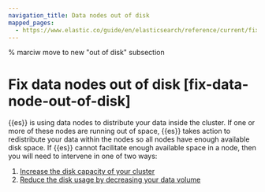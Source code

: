 ```yaml
---
navigation_title: Data nodes out of disk
mapped_pages:
  - https://www.elastic.co/guide/en/elasticsearch/reference/current/fix-data-node-out-of-disk.html
---
```


% marciw move to new "out of disk" subsection

# Fix data nodes out of disk [fix-data-node-out-of-disk]

{{es}} is using data nodes to distribute your data inside the cluster. If one or more of these nodes are running out of space, {{es}} takes action to redistribute your data within the nodes so all nodes have enough available disk space. If {{es}} cannot facilitate enough available space in a node, then you will need to intervene in one of two ways:

1. [Increase the disk capacity of your cluster](increase-capacity-data-node.md)
2. [Reduce the disk usage by decreasing your data volume](decrease-disk-usage-data-node.md)



